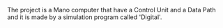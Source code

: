 The project is a Mano computer that have a Control Unit and a Data Path and it is made by a simulation program called 'Digital'. 
